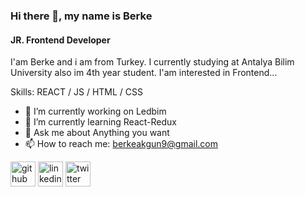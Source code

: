 
### Hi there 👋, my name is Berke
#### JR. Frontend Developer
I'am Berke and i am from Turkey. I currently studying at Antalya Bilim University also im 4th year student. I'am interested in Frontend...

Skills: REACT / JS / HTML / CSS

- 🔭 I’m currently working on Ledbim 
- 🌱 I’m currently learning React-Redux 
- 💬 Ask me about Anything you want 
- 📫 How to reach me: berkeakgun9@gmail.com 


[<img src='https://cdn.jsdelivr.net/npm/simple-icons@3.0.1/icons/github.svg' alt='github' height='40'>](https://github.com/heronnn9)  [<img src='https://cdn.jsdelivr.net/npm/simple-icons@3.0.1/icons/linkedin.svg' alt='linkedin' height='40'>](https://www.linkedin.com/in/berke-akgün-90aa86226//)  [<img src='https://cdn.jsdelivr.net/npm/simple-icons@3.0.1/icons/twitter.svg' alt='twitter' height='40'>](https://twitter.com/berkeakgnnnn)  


